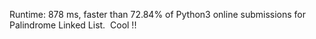 Runtime: 878 ms, faster than 72.84% of Python3 online submissions for Palindrome Linked List.
​
Cool !!